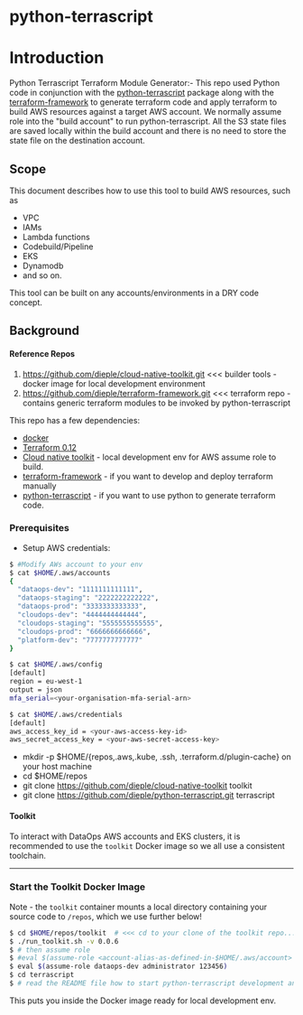# python-terrascript

# Introduction
Python Terrascript Terraform Module Generator:- This repo used Python code in conjunction with the 
 [python-terrascript](https://github.com/mjuenema/python-terrascript) package along with the 
[terraform-framework](https://github.com/dieple/terraform-framework) to generate terraform code and apply terraform
 to build AWS resources against a target AWS account. We normally assume role into the "build account" to run python-terrascript. 
 All the S3 state files are saved locally within the build account and there is no need to store the state file on the destination account.


## Scope

This document describes how to use this tool to build AWS resources, such as 
* VPC 
* IAMs
* Lambda functions
* Codebuild/Pipeline
* EKS
* Dynamodb
* and so on.  

This tool can be built on any accounts/environments in a DRY code concept.


## Background

#### Reference Repos

1. https://github.com/dieple/cloud-native-toolkit.git <<< builder tools - docker image for local development environment
1. https://github.com/dieple/terraform-framework.git <<< terraform repo - contains generic terraform modules to be invoked by python-terrascript


This repo has a few dependencies:

- [docker](https://www.docker.com/products/docker-desktop)
- [Terraform 0.12](https://learn.hashicorp.com/terraform/getting-started/install.html)
- [Cloud native toolkit](https://github.com/dieple/cloud-native-toolkit) - local development env for AWS assume role to build.
- [terraform-framework](https://github.com/dieple/terraform-framework) - if you want to develop and deploy terraform manually
- [python-terrascript](https://github.com/mjuenema/python-terrascript) - if you want to use python to generate terraform code.


### Prerequisites
- Setup AWS credentials:
```bash
$ #Modify AWs account to your env
$ cat $HOME/.aws/accounts
{
  "dataops-dev": "1111111111111",
  "dataops-staging": "2222222222222",
  "dataops-prod": "3333333333333",
  "cloudops-dev": "4444444444444",
  "cloudops-staging": "5555555555555",
  "cloudops-prod": "6666666666666",
  "platform-dev": "7777777777777"
}
```

```bash
$ cat $HOME/.aws/config
[default]
region = eu-west-1
output = json
mfa_serial=<your-organisation-mfa-serial-arn>
```

```bash
$ cat $HOME/.aws/credentials
[default]
aws_access_key_id = <your-aws-access-key-id>
aws_secret_access_key = <your-aws-secret-access-key>
```

- mkdir -p $HOME/{repos,.aws,.kube, .ssh, .terraform.d/plugin-cache} on your host machine
- cd $HOME/repos
- git clone https://github.com/dieple/cloud-native-toolkit toolkit
- git clone https://github.com/dieple/python-terrascript.git terrascript

#### Toolkit

To interact with DataOps AWS accounts and EKS clusters, it is recommended to use the 
`toolkit` Docker image so we all use a consistent toolchain.

---

### Start the Toolkit Docker Image

Note - the `toolkit` container mounts a local directory 
containing your source code to `/repos`, which we use further below! 

```bash
$ cd $HOME/repos/toolkit  # <<< cd to your clone of the toolkit repo...
$ ./run_toolkit.sh -v 0.0.6
$ # then assume role 
$ #eval $(assume-role <account-alias-as-defined-in-$HOME/.aws/account> <role-name> <mfa-code>)
$ eval $(assume-role dataops-dev administrator 123456)
$ cd terrascript 
$ # read the README file how to start python-terrascript development and building AWS resources
```

This puts you inside the Docker image  ready for local development env.
